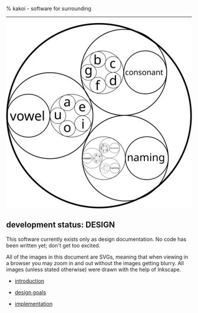 % kakoi - software for surrounding
  
-------------------------------------------------------------------------------

![](images/vowels-and-consonants.svg)

## development status: DESIGN ##

This software currently exists only as design documentation. No code has been
written yet; don't get too excited.

All of the images in this document are SVGs, meaning that when viewing in a
browser you may zoom in and out without the images getting blurry. All images (unless stated otherwise) were drawn with the help of Inkscape.

- [introduction](introduction.html)

- [design goals](design-goals.html)

- [implementation](implementation.html)
